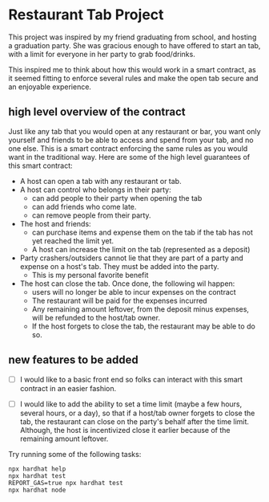 # Restaurant Tab Project

This project was inspired by my friend graduating from school, and hosting a graduation party. She was gracious enough to have offered to start an tab, with a limit for everyone in her party to grab food/drinks. 

This inspired me to think about how this would work in a smart contract, as it seemed fitting to enforce several rules and make the open tab secure and an enjoyable experience. 

## high level overview of the contract
Just like any tab that you would open at any restaurant or bar, you want only yourself and friends to be able to access and spend from your tab, and no one else. This is a smart contract enforcing the same rules as you would want in the traditional way. Here are some of the high level guarantees of this smart contract:

* A host can open a tab with any restaurant or tab.
* A host can control who belongs in their party:
  * can add people to their party when opening the tab
  * can add friends who come late.
  * can remove people from their party.
* The host and friends: 
  *  can purchase items and expense them on the tab if the tab has not yet reached the limit yet.
  * A host can increase the limit on the tab (represented as a deposit)
* Party crashers/outsiders cannot lie that they are part of a party and expense on a host's tab. They must be added into the party. 
  * This is my personal favorite benefit
* The host can close the tab. Once done, the following wil happen:
  * users will no longer be able to incur expenses on the contract
  * The restaurant will be paid for the expenses incurred
  * Any remaining amount leftover, from the deposit minus expenses, will be refunded to the host/tab owner.
  * If the host forgets to close the tab, the restaurant may be able to do so.

## new features to be added
* [ ] I would like to a basic front end so folks can interact with this smart contract in an easier fashion. 
* [ ] I would like to add the ability to set a time limit (maybe a  few hours, several hours, or a day), so that if a host/tab owner forgets to close the tab, the restaurant can close on the party's behalf after the time limit. Although, the host is incentivized close it earlier because of the remaining amount leftover.



Try running some of the following tasks:

```shell
npx hardhat help
npx hardhat test
REPORT_GAS=true npx hardhat test
npx hardhat node
```
